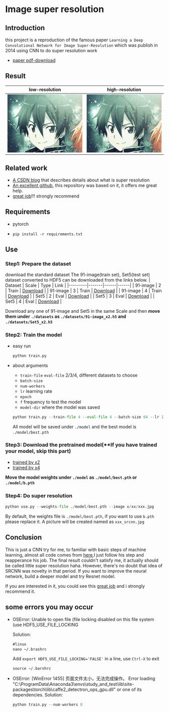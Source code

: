 # Image super resolution

## Introduction

this project is a reproduction of the famous paper `Learning a Deep Convolutional Network for Image Super-Resolution` which was publish in 2014 using CNN to do super resolution work

- [paper pdf-download](https://github.com/luzhixing12345/image-super-resolution/releases/download/v0.0.2/Learning.a.Deep.Convolutional.Network.for.Image.Super-Resolution.pdf)

## Result

|low-resolution|high-resolution|
|:--:|:--:|
|<img src="https://raw.githubusercontent.com/learner-lu/picbed/master/QQ%E6%88%AA%E5%9B%BE20220112003016.png">|<img src = "https://raw.githubusercontent.com/learner-lu/picbed/master/2.png">|

## Related work

- [A CSDN blog](https://blog.csdn.net/qianbin3200896/article/details/104181552?ops_request_misc=%257B%2522request%255Fid%2522%253A%2522164188419916780264030042%2522%252C%2522scm%2522%253A%252220140713.130102334..%2522%257D&request_id=164188419916780264030042&biz_id=0&utm_medium=distribute.pc_search_result.none-task-blog-2~all~top_positive~default-1-104181552.pc_search_insert_ulrmf&utm_term=%E8%B6%85%E5%88%86%E8%BE%A8%E7%8E%87%E9%87%8D%E5%BB%BA&spm=1018.2226.3001.4187) that describes details about what is super resolution
- [An excellent github](https://github.com/yjn870/SRCNN-pytorch), this repository was based on it, it offers me great help.
- [great job](https://github.com/xinntao/Real-ESRGAN)!!! strongly recommend

## Requirements

- pytorch

- ```shell
  pip install -r requirements.txt
  ```
  
## Use

### Step1: Prepare the dataset

  download the standard dataset
  The 91-image(train set), Set5(test set) dataset converted to HDF5 can be downloaded from the links below.
  | Dataset | Scale | Type | Link |
  |---------|-------|------|------|
  | 91-image | 2 | Train | [Download](https://github.com/learner-lu/image-super-resolution/releases/download/v0.0.1/91-image_x2.h5) |
  | 91-image | 3 | Train | [Download](https://github.com/learner-lu/image-super-resolution/releases/download/v0.0.1/91-image_x3.h5) |
  | 91-image | 4 | Train | [Download](https://github.com/learner-lu/image-super-resolution/releases/download/v0.0.1/91-image_x4.h5) |
  | Set5 | 2 | Eval | [Download](https://github.com/learner-lu/image-super-resolution/releases/download/v0.0.1/Set5_x2.h5) |
  | Set5 | 3 | Eval | [Download](https://github.com/learner-lu/image-super-resolution/releases/download/v0.0.1/Set5_x3.h5) |
  | Set5 | 4 | Eval | [Download](https://github.com/learner-lu/image-super-resolution/releases/download/v0.0.1/Set5_x4.h5) |

  Download any one of 91-image and Set5 in the same Scale and then **move them under `./datasets` as `./datasets/91-image_x2.h5` and `./datasets/Set5_x2.h5`**

### Step2: Train the model

- easy run

  ```python
  python train.py
  ```

- about arguments
  - `train-file` `eval-file` 2/3/4, different datasets to choose
  - `batch-size`
  - `num-workers`
  - `lr` learning rate
  - `epoch`
  - `f` frequency to test the model
  - `model-dir` where the model was saved

  ```python
  python train.py --train-file 4 --eval-file 4 --batch-size 64 --lr 1e-5 --num-workers 8 --epoch 500 --f 10 
  ```

  All model will be saved under `./model` and the best model is `./model/best.pth`

### Step3: Download the pretrained model(**If you have trained your model, skip this part)

- [trained by x2](https://github.com/learner-lu/image-super-resolution/releases/download/v0.0.1/b.pth)
- [trained by x4](https://github.com/learner-lu/image-super-resolution/releases/download/v0.0.1/best.pth)

**Move the model weights under `./model` as `./model/best.pth` or `./model/b.pth`**

### Step4: Do super resolution

```python
python use.py --weights-file ./model/best.pth --image x/xx/xxx.jpg
```

By default, the weights file is `./model/best.pth`, if you want to use `b.pth` please replace it.
A picture will be created named as `xxx_srcnn.jpg`

## Conclusion

This is just a CNN try for me, to familiar with basic steps of machine learning, almost all code comes from [here](https://github.com/yjn870/SRCNN-pytorch),I just follow his step and reapperance his job. The final result couldn't satisfy me, it actually should be called little super resolution haha. However, there's no doubt that idea of SRCNN was novelty in that period. If you want to improve the neural network, build a deeper model and try Resnet model.

If you are interested in it, you could see this [great job](https://github.com/xinntao/Real-ESRGAN) and i strongly recommend it.

## some errors you may occur

- OSError: Unable to open file (file locking disabled on this file system (use HDF5_USE_FILE_LOCKING
  
  Solution:

  ```shell
  #linux
  nano ~/.brashrc
  ```

  Add `export HDF5_USE_FILE_LOCKING='FALSE'` in a line, use `Ctrl-X` to exit

  ```shell
  source ~/.barshrc
  ```

- OSError: [WinError 1455] 页面文件太小，无法完成操作。 Error loading "C:\ProgramData\Anaconda3\envs\study_and_test\lib\site-packages\torch\lib\caffe2_detectron_ops_gpu.dll" or one of its dependencies.
  Solution:

  ```python
  python train.py --num-workers 0
  ```
